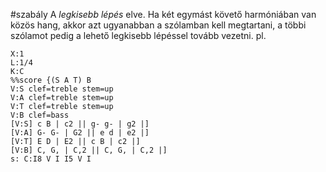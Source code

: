 #szabály 
A *legkisebb lépés* elve. Ha két egymást követő harmóniában van közös hang, akkor azt ugyanabban a szólamban kell megtartani, a többi szólamot pedig a lehető legkisebb lépéssel tovább vezetni.
pl.
```music-abc
X:1 
L:1/4
K:C 
%%score {(S A T) B
V:S clef=treble stem=up
V:A clef=treble stem=up
V:T clef=treble stem=up
V:B clef=bass
[V:S] c B | c2 || g- g- | g2 |]
[V:A] G- G- | G2 || e d | e2 |]
[V:T] E D | E2 || c B | c2 |]
[V:B] C, G, | C,2 || C, G, | C,2 |]
s: C:I8 V I I5 V I
```
